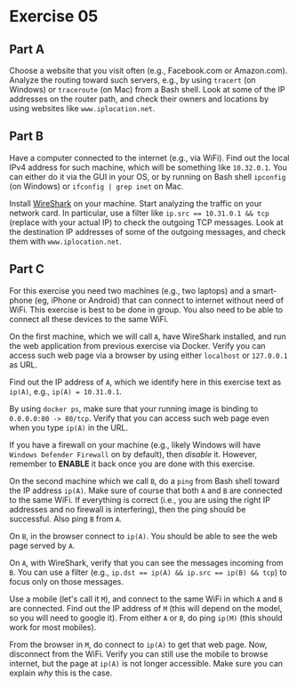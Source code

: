 # Exercise 05

## Part A

Choose a website that you visit often (e.g., Facebook.com or Amazon.com).
Analyze the routing toward such servers, e.g.,
by using `tracert` (on Windows) or `traceroute` (on Mac) from a Bash shell.
Look at some of the IP addresses on the router path, and check their owners and locations
by using websites like `www.iplocation.net`.

## Part B

Have a computer connected to the internet (e.g., via WiFi).
Find out the local IPv4 address for such machine, which will be something
like `10.32.0.1`. 
You can either do it via the GUI in your OS, or by running on Bash shell
`ipconfig` (on Windows) or `ifconfig | grep inet` on Mac.

Install [WireShark](www.wireshark.org) on your machine.
Start analyzing the traffic on your network card.
In particular, use a filter like `ip.src == 10.31.0.1 && tcp` (replace with your 
actual IP) to check the outgoing TCP messages.
Look at the destination IP addresses of some of the outgoing messages,
and check them with `www.iplocation.net`.


## Part C
For this exercise you need two machines (e.g., two laptops) and a smart-phone (eg, iPhone 
or Android) that can connect to internet without need of WiFi.
This exercise is best to be done in group.
You also need to be able to connect all these devices to the same WiFi.

On the first machine, which we will call `A`, have WireShark installed, and run the web application
from previous exercise via Docker.
Verify you can access such web page via a browser by using either `localhost` or `127.0.0.1`
as URL.  

Find out the IP address of `A`, which we identify here in this exercise text as `ip(A)`,
e.g., `ip(A) = 10.31.0.1`.

By using `docker ps`, make sure that your running image is binding to `0.0.0.0:80 -> 80/tcp`.
Verify that you can access such web page even when you type `ip(A)` in the URL.

If you have a firewall on your machine (e.g., likely Windows will have `Windows Defender Firewall`
on by default), then *disable* it.
However, remember to **ENABLE** it back once you are done with this exercise.  


On the second machine which we call `B`, do a `ping` from Bash shell toward the IP address `ip(A)`.
Make sure of course that both `A` and `B` are connected to the same WiFi.
If everything is correct (i.e., you are using the right IP addresses and no firewall is 
interfering), then the ping should be successful. 
Also ping `B` from `A`.

On `B`, in the browser connect to `ip(A)`. You should be able to see the web page served by `A`.

On `A`, with WireShark, verify that you can see the messages incoming from `B`.
You can use a filter (e.g., `ip.dst == ip(A) && ip.src == ip(B) && tcp`) to focus only 
on those messages.

Use a mobile (let's call it `M`), and connect to the same WiFi in which `A` and `B` are connected.
Find out the IP address of `M` (this will depend on the model, so you will need to google it).
From either `A` or `B`, do ping `ip(M)` (this should work for most mobiles).

From the browser in `M`, do connect to `ip(A)` to get that web page.
Now, disconnect from the WiFi.
Verify you can still use the mobile to browse internet, but the page at `ip(A)` is not longer
accessible. 
Make sure you can explain *why* this is the case.  




